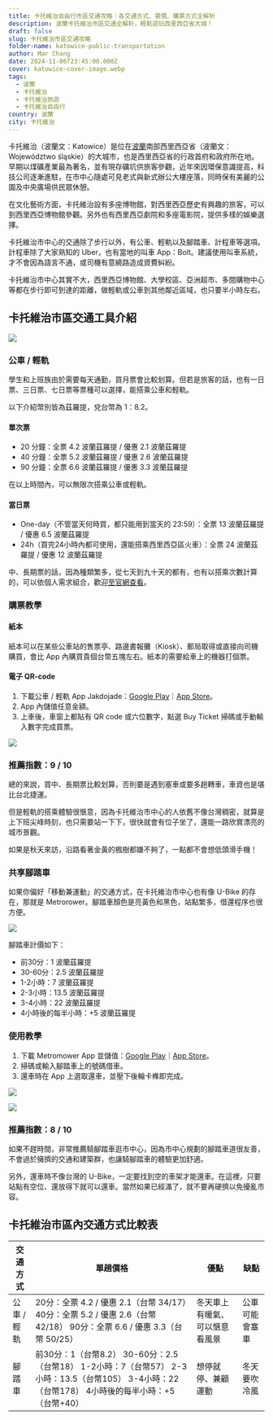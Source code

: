 ```yaml
---
title: 卡托維治自由行市區交通攻略｜各交通方式、票價、購票方式全解析
description: 波蘭卡托維治市區交通全解析，輕鬆遊玩西里西亞省大城！
draft: false
slug: 卡托維治市區交通攻略
folder-name: katowice-public-transportation
author: Mar Chang
date: 2024-11-06T23:45:00.000Z
cover: katowice-cover-image.webp
tags:
  - 波蘭
  - 卡托維治
  - 卡托維治旅遊
  - 卡托維治自由行
country: 波蘭
city: 卡托維治
---
```


<!--![](katowice-cover-image.webp)-->

卡托維治（波蘭文：Katowice）是位在[波蘭](https://exittaiwan.com/tags/%E6%B3%A2%E8%98%AD/)南部西里西亞省（波蘭文：Województwo śląskie）的大城市，也是西里西亞省的行政首府和政府所在地。早期以煤礦產業最為著名，並有現存礦坑供旅客參觀，近年來因環保意識提高，科技公司逐漸進駐，在市中心隨處可見老式與新式辦公大樓座落，同時保有美麗的公園及中央廣場供民眾休憩。

在文化藝術方面，卡托維治設有多座博物館，對西里西亞歷史有興趣的旅客，可以到西里西亞博物館參觀。另外也有西里西亞劇院和多座電影院，提供多樣的娛樂選擇。

卡托維治市中心的交通除了步行以外，有公車、輕軌以及腳踏車、計程車等選項。計程車除了大家熟知的 Uber，也有當地的叫車 App：Bolt。建議使用叫車系統，才不會因為語言不通，或司機有意繞路造成資費糾紛。

卡托維治市中心其實不大，西里西亞博物館、大學校區、亞洲超市、多間購物中心等都在步行即可到達的距離，做輕軌或公車到其他鄰近區域，也只要半小時左右。

## 卡托維治市區交通工具介紹

![](image-1.webp)

### 公車 / 輕軌

學生和上班族由於需要每天通勤，買月票會比較划算。但若是旅客的話，也有一日票、三日票、七日票等票種可以選擇，能搭乘公車和輕軌。

以下介紹幣別皆為茲羅提，兌台幣為 1：8.2。

#### 單次票

* 20 分鐘：全票 4.2 波蘭茲羅提 / 優惠 2.1 波蘭茲羅提
* 40 分鐘：全票 5.2 波蘭茲羅提 / 優惠 2.6 波蘭茲羅提
* 90 分鐘：全票 6.6 波蘭茲羅提 / 優惠 3.3 波蘭茲羅提

在以上時間內，可以無限次搭乘公車或輕軌。

#### 當日票

* One-day（不管當天何時買，都只能用到當天的 23:59）：全票 13 波蘭茲羅提 / 優惠 6.5 波蘭茲羅提
* 24h（買完24小時內都可使用，還能搭乘西里西亞區火車）：全票 24 波蘭茲羅提 / 優惠 12 波蘭茲羅提

中、長期票的話，因為種類繁多，從七天到九十天的都有，也有以搭乘次數計算的，可以依個人需求組合，歡迎[至官網查看](https://www.metropoliaztm.pl/en/s/cennik)。

### 購票教學

#### 紙本

紙本可以在某些公車站的售票亭、路邊書報攤（Kiosk）、郵局取得或直接向司機購買，會比 App 內購買貴個台幣五塊左右。紙本的需要給車上的機器打個票。

#### 電子 QR-code

1. 下載公車 / 輕軌 App Jakdojade：[Google Play](https://play.google.com/store/apps/details?id=com.citynav.jakdojade.pl.android&hl=en-US&pli=1)｜[App Store](https://apps.apple.com/pl/app/jakdojade-premium/id506760190)。
2. App 內儲值任意金額。
3. 上車後，車窗上都貼有 QR code 或六位數字，點選 Buy Ticket 掃碼或手動輸入數字完成買票。

![](image-2.webp)

### 推薦指數：9 / 10

總的來說，買中、長期票比較划算，否則要是遇到塞車或要多趟轉車，車資也是堪比台北捷運。

但是輕軌的搭乘體驗很愜意，因為卡托維治市中心的人依舊不像台灣稠密，就算是上下班尖峰時刻，也只需要站一下下，很快就會有位子坐了，還能一路欣賞漂亮的城市景觀。

如果是秋天來訪，沿路看著金黃的楓樹都嫌不夠了，一點都不會想低頭滑手機！

### 共享腳踏車

如果你偏好「移動兼運動」的交通方式，在卡托維治市中心也有像 U-Bike 的存在，那就是 Metrorower。腳踏車顏色是亮黃色和黑色，站點繁多，借還程序也很方便。

![](image-7.webp)

腳踏車計價如下：

* 前30分：1 波蘭茲羅提
* 30-60分：2.5 波蘭茲羅提
* 1-2小時：7 波蘭茲羅提
* 2-3小時：13.5 波蘭茲羅提
* 3-4小時：22 波蘭茲羅提
* 4小時後的每半小時：+5 波蘭茲羅提

### 使用教學

1. 下載 Metromower App 並儲值：[Google Play](https://play.google.com/store/apps/details?id=com.nextbike.gzm&hl=en-US)｜[App Store](https://apps.apple.com/us/app/metrorower/id6477697629)。
2. 掃碼或輸入腳踏車上的號碼借車。
3. 還車時在 App 上選取還車，並壓下後輪卡榫即完成。

![](image-5.webp)

![](image-6.webp)

### 推薦指數：8 / 10

如果不趕時間，非常推薦騎腳踏車逛市中心，因為市中心規劃的腳踏車道很友善，不會過於擁擠的交通和建築群，也讓騎腳踏車的體驗更加舒適。

另外，還車時不像台灣的 U-Bike，一定要找到空的車架才能還車。在這裡，只要站點有空位、還放得下就可以還車。當然如果已經滿了，就不要再硬擠以免擾亂市容。

## 卡托維治市區內交通方式比較表

| 交通方式  | 單趟價格                                                                                               | 優點              | 缺點        |
| ----- | -------------------------------------------------------------------------------------------------- | --------------- | --------- |
| 公車 / 輕軌 | 20分：全票 4.2 / 優惠 2.1（台幣 34/17）40分：全票 5.2 / 優惠 2.6（台幣 42/18） 90分：全票 6.6 / 優惠 3.3（台幣 50/25）          | 冬天車上有暖氣、可以愜意看風景 | 公車可能會塞車 |
| 腳踏車   | 前30分：1（台幣8.2） 30-60分：2.5（台幣18） 1-2小時：7（台幣57） 2-3小時：13.5（台幣105） 3-4小時：22（台幣178） 4小時後的每半小時：+5（台幣+40） | 想停就停、兼顧運動       | 冬天要吹冷風    |
